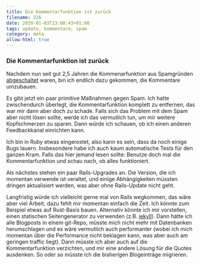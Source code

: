 ```yaml
---
title: Die Kommentarfunktion ist zurück
filename: 226
date: 2020-01-03T23:00:43+01:00
tags: update, kommentare, spam
category: meta
allow-html: true
---
```

### Die Kommentarfunktion ist zurück
<p>Nachdem nun seit gut 2,5 Jahren die Kommenarfunktion aus Spamgründen <a href="https://www.strangerthanusual.de/blogposts/203">abgeschaltet</a> waren, bin ich endlich dazu gekommen, die Kommentare umzubauen.</p>
<p>Es gibt jetzt ein paar primitive Maßnahmen gegen Spam. Ich hatte zwischendurch überlegt, die Kommentarfunktion komplett zu entfernen, das war mir dann aber doch zu schade. Falls sich das Problem mit dem Spam aber nicht lösen sollte, werde ich das vermutlich tun, um mir weitere Kopfschmerzen zu sparen. Dann würde ich schauen, ob ich einen anderen Feedbackkanal einrichten kann.</p>
<p>Ich bin in Ruby etwas eingerostet, also kann es sein, dass da noch einige Bugs lauern. Insbesondere habe ich auch kaum automatische Tests für den ganzen Kram. Falls das hier jemand lesen sollte: Benutze doch mal die Kommentarfunktion und schau nach, ob alles funktioniert.</p>
<p>Als nächstes stehen ein paar Rails-Upgrades an. Die Version, die ich momentan verwende ist veraltet, und einige Abhängigkeiten müssten dringen aktualisiert werden, was aber ohne Rails-Update nicht geht.</p>
<p>Langfristig würde ich vielleicht gerne mal von Rails wegkommen, das wäre aber viel Arbeit, dazu fehlt mir momentan einfach die Zeit. Ich könnte zum Beispiel etwas auf Rust-Basis bauen. Alternativ könnte ich mir vorstellen, einen statischen Seitengenerator zu verwenden (z.B. <a href="https://jekyllrb.com/">jekyll</a>). Dann hätte ich alle Blogposts in einem git-Repo, müsste mich nicht mehr mit Datenbanken herumschlagen und es wäre vermutlich auch performanter (wobei ich mich momentan über die Performance nicht beklagen kann, was aber auch am geringen traffic liegt). Dann müsste ich aber auch auf die Kommentarfunktion verzichten, und mir eine andere Lösung für die Quotes ausdenken. So oder so müsste ich die bisherigen Blogeinträge migrieren.</p>
